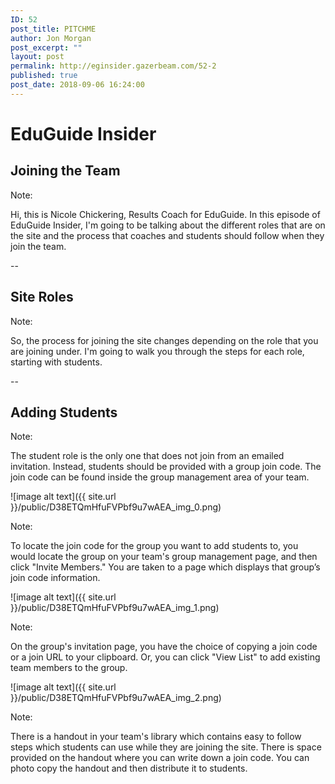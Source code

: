 ```yaml
---
ID: 52
post_title: PITCHME
author: Jon Morgan
post_excerpt: ""
layout: post
permalink: http://eginsider.gazerbeam.com/52-2
published: true
post_date: 2018-09-06 16:24:00
---
```

# EduGuide Insider

## Joining the Team

Note:

Hi, this is Nicole Chickering, Results Coach for EduGuide. In this episode of EduGuide Insider, I'm going to be talking about the different roles that are on the site and the process that coaches and students should follow when they join the team.

--

## Site Roles

Note:

So, the process for joining the site changes depending on the role that you are joining under. I'm going to walk you through the steps for each role, starting with students.

--

## Adding Students

Note:

The student role is the only one that does not join from an emailed invitation. Instead, students should be provided with a group join code. The join code can be found inside the group management area of your team.

![image alt text]({{ site.url }}/public/D38ETQmHfuFVPbf9u7wAEA_img_0.png)

Note:

To locate the join code for the group you want to add students to, you would locate the group on your team's group management page, and then click "Invite Members." You are taken to a page which displays that group’s join code information.

![image alt text]({{ site.url }}/public/D38ETQmHfuFVPbf9u7wAEA_img_1.png)

Note:

On the group's invitation page, you have the choice of copying a join code or a join URL to your clipboard. Or, you can click "View List" to add existing team members to the group.

![image alt text]({{ site.url }}/public/D38ETQmHfuFVPbf9u7wAEA_img_2.png)

Note:

There is a handout in your team's library which contains easy to follow steps which students can use while they are joining the site. There is space provided on the handout where you can write down a join code. You can photo copy the handout and then distribute it to students.